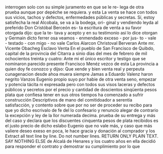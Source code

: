interrogen solo con su simple juramento en que se le re- lega de otra prueba aunque por depéche se requiera. y esta
La venta se hace con todos sus vicios, tachos y defectos, enfermedades públicas y secretas.
Sí, estoy satisfecha la real Alcobala, se va a la bodega, ori- ginal y vendiendo leyda al preferido Don Cristóbal Berceón es- ta escritura de venta a su favor otorgada dijo: que la te- tava y acepto y en su testimonio así lo dice otorgan y Germain
dicto ferrer osa veamos - enmendado exceso - por jus- to - vale - testado - con migo - no vale
Carlos Alarcon Christoval Berveran
Ante mr. Vicente Obacheg
Esclavo
Venta
En el pueblo de San Francisco de Quibdo, capital de la provincia del Citarra a sinio días del mes de febrero de mil ochocientos treinta y cuatro: Ante mi el único escritor y testigo que se nominaron parecido presente Francisco Menéz vezco de esta
La provincia a quien doy fe conozco y dijso: Que xende y bien venta real y perpeuta cunagenacion desde ahoa muera siempre Jamas a Eduardo Valenz haron negrito Vanzos Eugenio propio suyo por habie de otra venta seno, empezar
y potencia tácita ni expresada pero con todos sus visos laceras y defectos públicos y secretos por el precio y cantidad de doscientos sinqüenta pesos plata que confiesa tener en sus otros tiempos ha comenzado a sufrir construcción
Descriptivos de mano del comitidoador a serentía satisfacción,
y contento sobre que por no ser de proceder su recibo para que yo dicho escrivalo de fe del lo confesario y renuncio alegar de contrario la excepción y ley de la llor numerada decima.
prueba de su entrega y más del caso y declara que los discuentes
cinquenta pesos de plata recibidos es el justo precio de dicho
eslabo Eugenio que no vale más, y caso que más valiere deseo
exeso en poca, le hace gracia y donación al comprador y los
Extract all text line by line. Do not number lines. RETURN ONLY PLAIN TEXT. SAY NOTHING ELSE
de Alcalá de Henares y los cuatro años en ella decidió para
responder el contrato y demostrar su cumplimiento por lo que